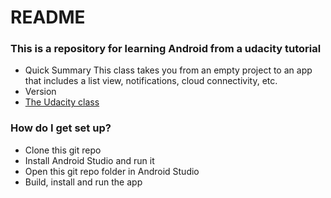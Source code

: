 # README #

### This is a repository for learning Android from a udacity tutorial ###

* Quick Summary
This class takes you from an empty project to an app that includes a list view, notifications, cloud connectivity, etc.
* Version
* [The Udacity class](https://www.udacity.com/course/developing-android-apps--ud853)

### How do I get set up? ###

* Clone this git repo
* Install Android Studio and run it
* Open this git repo folder in Android Studio
* Build, install and run the app